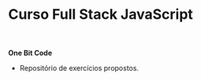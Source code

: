 # Curso Full Stack JavaScript <br> <br>
**One Bit Code** <br>
- Repositório de exercícios propostos. 



